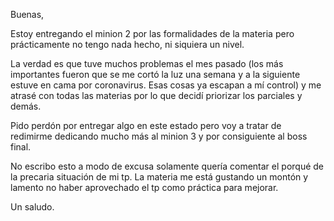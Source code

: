 Buenas,

Estoy entregando el minion 2 por las formalidades de la materia pero prácticamente no tengo nada hecho, ni siquiera un nivel.

La verdad es que tuve muchos problemas el mes pasado (los más importantes fueron que se me cortó la luz una semana y a la siguiente estuve en cama por coronavirus. Esas cosas ya escapan a mí control) y me atrasé con todas las materias por lo que decidí priorizar los parciales y demás.

Pido perdón por entregar algo en este estado pero voy a tratar de redimirme dedicando mucho más al minion 3 y por consiguiente al boss final.

No escribo esto a modo de excusa solamente quería comentar el porqué de la precaria situación de mi tp. La materia me está gustando un montón y lamento no haber aprovechado el tp como práctica para mejorar.

Un saludo.
